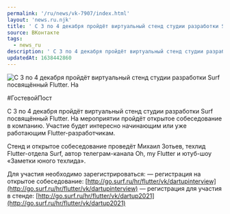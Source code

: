 ```yaml
---
permalink: '/ru/news/vk-7907/index.html'
layout: 'news.ru.njk'
title: ' С 3 по 4 декабря пройдёт виртуальный стенд студии разработки Surf посвящённый Flutter.'
source: ВКонтакте
tags:
  - news_ru
description: ' С 3 по 4 декабря пройдёт виртуальный стенд студии разработки Surf посвящённый Flutter.'
updatedAt: 1638442860
---
```

![ С 3 по 4 декабря пройдёт виртуальный стенд студии разработки Surf посвящённый Flutter. На](https://sun9-41.userapi.com/sun9-86/impg/p745EcUGCFXEZp5KX6Xr-p2I0911yJzwTnDNOg/QhSjZO7PKWk.jpg?size=1280x853&quality=96&sign=8727d6fa3a9d7dd14a9db5c9e0782df4&c_uniq_tag=gwxL5WTsjvJp_J_e8s8ZOvAof8ckKeFxsvFlou0pNPo&type=album)

#ГостевойПост

С 3 по 4 декабря пройдёт виртуальный стенд студии разработки Surf посвящённый Flutter. На мероприятии пройдёт открытое собеседование в компанию. Участие будет интересно начинающим или уже работающим Flutter-разработчикам.

Стенд и открытое собеседование проведёт Михаил Зотьев, техлид Flutter-отдела Surf, автор телеграм-канала Oh, my Flutter и ютуб-шоу «Заметки юного техлида».

Для участия необходимо зарегистрироваться:
— регистрация на открытое собеседование: [http://go.surf.ru/hr/flutter/vk/dartupinterview](http://go.surf.ru/hr/flutter/vk/dartupinterview)
— регистрация для участия в стенде: [http://go.surf.ru/hr/flutter/vk/dartup2021](http://go.surf.ru/hr/flutter/vk/dartup2021)
